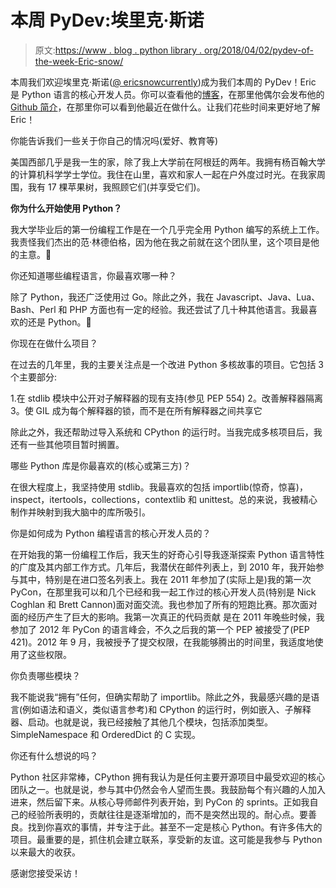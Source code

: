 # 本周 PyDev:埃里克·斯诺

> 原文:[https://www . blog . python library . org/2018/04/02/pydev-of-the-week-Eric-snow/](https://www.blog.pythonlibrary.org/2018/04/02/pydev-of-the-week-eric-snow/)

本周我们欢迎埃里克·斯诺([@ ericsnowcurrently](https://twitter.com/ericsnowcrntly))成为我们本周的 PyDev！Eric 是 Python 语言的核心开发人员。你可以查看他的[博客](http://ericsnowcurrently.blogspot.com/)，在那里他偶尔会发布他的 [Github 简介](https://github.com/ericsnowcurrently)，在那里你可以看到他最近在做什么。让我们花些时间来更好地了解 Eric！

你能告诉我们一些关于你自己的情况吗(爱好、教育等)

美国西部几乎是我一生的家，除了我上大学前在阿根廷的两年。我拥有杨百翰大学的计算机科学学士学位。我住在山里，喜欢和家人一起在户外度过时光。在我家周围，我有 17 棵苹果树，我照顾它们(并享受它们)。

**你为什么开始使用 Python？**

我大学毕业后的第一份编程工作是在一个几乎完全用 Python 编写的系统上工作。我责怪我们杰出的范·林德伯格，因为他在我之前就在这个团队里，这个项目是他的主意。🙂

你还知道哪些编程语言，你最喜欢哪一种？

除了 Python，我还广泛使用过 Go。除此之外，我在 Javascript、Java、Lua、Bash、Perl 和 PHP 方面也有一定的经验。我还尝试了几十种其他语言。我最喜欢的还是 Python。🙂

你现在在做什么项目？

在过去的几年里，我的主要关注点是一个改进 Python 多核故事的项目。它包括 3 个主要部分:

1.在 stdlib 模块中公开对子解释器的现有支持(参见 PEP 554)
2。改善解释器隔离
3。使 GIL 成为每个解释器的锁，而不是在所有解释器之间共享它

除此之外，我还帮助过导入系统和 CPython 的运行时。当我完成多核项目后，我还有一些其他项目暂时搁置。

哪些 Python 库是你最喜欢的(核心或第三方)？

在很大程度上，我坚持使用 stdlib。我最喜欢的包括 importlib(惊奇，惊喜)，inspect，itertools，collections，contextlib 和 unittest。总的来说，我被精心制作并映射到我大脑中的库所吸引。

你是如何成为 Python 编程语言的核心开发人员的？

在开始我的第一份编程工作后，我天生的好奇心引导我逐渐探索 Python 语言特性的广度及其内部工作方式。几年后，我潜伏在邮件列表上，到 2010 年，我开始参与其中，特别是在进口签名列表上。我在 2011 年参加了(实际上是)我的第一次 PyCon，在那里我可以和几个已经和我一起工作过的核心开发人员(特别是 Nick Coghlan 和 Brett Cannon)面对面交流。我也参加了所有的短跑比赛。那次面对面的经历产生了巨大的影响。我第一次真正的代码贡献
是在 2011 年晚些时候，我参加了 2012 年 PyCon 的语言峰会，不久之后我的第一个 PEP 被接受了(PEP 421)。2012 年 9 月，我被授予了提交权限，在我能够腾出的时间里，我适度地使用了这些权限。

你负责哪些模块？

我不能说我“拥有”任何，但确实帮助了 importlib。除此之外，我最感兴趣的是语言(例如语法和语义，类似语言参考)和 CPython 的运行时，例如嵌入、子解释器、启动。也就是说，我已经接触了其他几个模块，包括添加类型。SimpleNamespace 和 OrderedDict 的 C 实现。

你还有什么想说的吗？

Python 社区非常棒，CPython 拥有我认为是任何主要开源项目中最受欢迎的核心团队之一。也就是说，参与其中仍然会令人望而生畏。我鼓励每个有兴趣的人加入进来，然后留下来。从核心导师邮件列表开始，到 PyCon 的 sprints。正如我自己的经验所表明的，贡献往往是逐渐增加的，而不是突然出现的。耐心点。要善良。找到你喜欢的事情，并专注于此。甚至不一定是核心 Python。有许多伟大的项目。最重要的是，抓住机会建立联系，享受新的友谊。这可能是我参与 Python 以来最大的收获。

感谢您接受采访！
